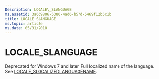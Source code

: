 ```yaml
---
Description: LOCALE\_SLANGUAGE
ms.assetid: 3a659806-5380-4ad6-b57d-5469f12b5c1b
title: LOCALE_SLANGUAGE
ms.topic: article
ms.date: 05/31/2018
---
```


# LOCALE\_SLANGUAGE

Deprecated for Windows 7 and later. Full localized name of the language. See [LOCALE\_SLOCALIZEDLANGUAGENAME](locale-slocalized-constants.md).

 

 



